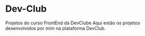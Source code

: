 # Dev-Club
Projetos do curso FrontEnd da DevClube
Aqui estão os projetos desenvolvidos por mim na plataforma DevClub.
